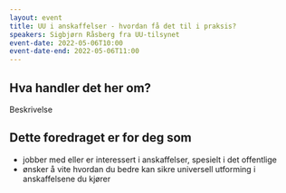 ```yaml
---
layout: event
title: UU i anskaffelser - hvordan få det til i praksis?
speakers: Sigbjørn Råsberg fra UU-tilsynet
event-date: 2022-05-06T10:00
event-date-end: 2022-05-06T11:00
---
```

## Hva handler det her om?
Beskrivelse

## Dette foredraget er for deg som
- jobber med eller er interessert i anskaffelser, spesielt i det offentlige
- ønsker å vite hvordan du bedre kan sikre universell utforming i anskaffelsene du kjører
